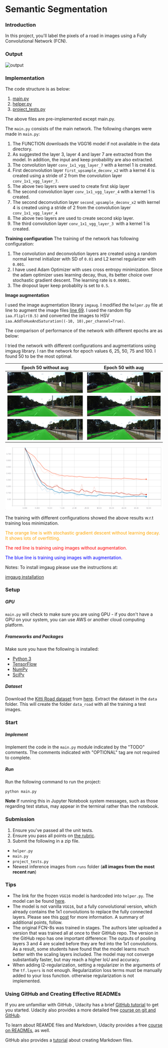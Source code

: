 # Semantic Segmentation
### Introduction
In this project, you'll label the pixels of a road in images using a Fully Convolutional Network (FCN).

### Output

![output](./images/output.gif)

### Implementation

The code structure is as below:

1. [main.py](./main.py)
2. [helper.py](./helper.py)
3. [project_tests.py](./project_tests.py)

The above files are pre-implemented except main.py.

The `main.py` consists of the main network. The following changes were made in `main.py`:

1. The FUNCTION downloads the VGG16 model if not available in the data directory.
2. As suggested the layer 3, layer 4 and layer 7 are extracted from the model. In addition, the input and keep probability are also extracted.
3. The convolution layer `conv_1x1_vgg_layer_7` with a kernel 1 is created.
4. First deconvolution layer `first_upsample_deconv_x2` with a kernel 4 is created using a stride of 2 from the convolution layer `conv_1x1_vgg_layer_7`.
5. The above two layers were used to create first skip layer
6. The second convolution layer `conv_1x1_vgg_layer_4` with a kernel 1 is created.
7. The second deconvolution layer `second_upsample_deconv_x2` with kernel 4 is created using a stride of 2 from the convolution layer `conv_1x1_vgg_layer_4`
8. The above two layers are used to create second skip layer.
9. The third convolution layer `conv_1x1_vgg_layer_3 `with a kernel 1 is created.


**Training configuration**
The training of the network has following configuration:

1. The convolution and deconvolution layers are created using a random normal kernel initializer with SD of `0.01` and L2 kernel regularizer with `0.001`.
2. I have used Adam Optimizer with uses cross entropy minimization. Since the adam optimizer uses learning decay, thus, its better choice over stochastic gradient descent. The learning rate is `0.00001`.
3. The dropout layer keep probablity is set to `0.5`.


**Image augmentation**

I used the image augmentation library `imgaug`. I modified the `helper.py` file at line to augment the image files [line 69](./helper.py#L69). I used the random flip `iaa.Fliplr(0.5)` and converted the images to HSV `iaa.AddToHueAndSaturation((-10, 10),per_channel=True)`.

The comparison of performance of the network with different epochs are as below:

I tried the network with different configurations and augmentations using imgaug library. I ran the network for epoch values 6, 25, 50, 75 and 100. I found 50 to be the most optimal.

| Epoch 50 without aug | Epoch 50 with aug |
| ------------- |:-------------:|
| ![without aug](./images/00_without_aug.png)|![with aug](./images/00_with_aug.png) |
| ![without aug](./images/01_without_aug.png)|![with aug](./images/01_with_aug.png) |
| ![without aug](./images/02_without_aug.png)|![with aug](./images/02_with_aug.png) |

![training](./images/training.png)

The training with different configurations showed the above results w.r.t training loss minimization.

<p>
<span style="color:orange">
The orange line is with stochastic gradient descent without learning decay. It shows lots of overfitting.
</span></p>

<p>
<span style="color:red">
The red line is training using images without augmentation.</span></p>

<p>
<span style="color:blue">
The blue line is training using images with augmentation.</span></p>

Notes: To install imgaug please use the instructions at:

[imgaug installation](https://imgaug.readthedocs.io/en/latest/source/installation.html#install-requirements)


### Setup
##### GPU
`main.py` will check to make sure you are using GPU - if you don't have a GPU on your system, you can use AWS or another cloud computing platform.
##### Frameworks and Packages
Make sure you have the following is installed:
 - [Python 3](https://www.python.org/)
 - [TensorFlow](https://www.tensorflow.org/)
 - [NumPy](http://www.numpy.org/)
 - [SciPy](https://www.scipy.org/)
##### Dataset
Download the [Kitti Road dataset](http://www.cvlibs.net/datasets/kitti/eval_road.php) from [here](http://www.cvlibs.net/download.php?file=data_road.zip).  Extract the dataset in the `data` folder.  This will create the folder `data_road` with all the training a test images.

### Start
##### Implement
Implement the code in the `main.py` module indicated by the "TODO" comments.
The comments indicated with "OPTIONAL" tag are not required to complete.
##### Run
Run the following command to run the project:
```
python main.py
```
**Note** If running this in Jupyter Notebook system messages, such as those regarding test status, may appear in the terminal rather than the notebook.

### Submission
1. Ensure you've passed all the unit tests.
2. Ensure you pass all points on [the rubric](https://review.udacity.com/#!/rubrics/989/view).
3. Submit the following in a zip file.
 - `helper.py`
 - `main.py`
 - `project_tests.py`
 - Newest inference images from `runs` folder  (**all images from the most recent run**)
 
 ### Tips
- The link for the frozen `VGG16` model is hardcoded into `helper.py`.  The model can be found [here](https://s3-us-west-1.amazonaws.com/udacity-selfdrivingcar/vgg.zip).
- The model is not vanilla `VGG16`, but a fully convolutional version, which already contains the 1x1 convolutions to replace the fully connected layers. Please see this [post](https://s3-us-west-1.amazonaws.com/udacity-selfdrivingcar/forum_archive/Semantic_Segmentation_advice.pdf) for more information.  A summary of additional points, follow. 
- The original FCN-8s was trained in stages. The authors later uploaded a version that was trained all at once to their GitHub repo.  The version in the GitHub repo has one important difference: The outputs of pooling layers 3 and 4 are scaled before they are fed into the 1x1 convolutions.  As a result, some students have found that the model learns much better with the scaling layers included. The model may not converge substantially faster, but may reach a higher IoU and accuracy. 
- When adding l2-regularization, setting a regularizer in the arguments of the `tf.layers` is not enough. Regularization loss terms must be manually added to your loss function. otherwise regularization is not implemented.
 
### Using GitHub and Creating Effective READMEs
If you are unfamiliar with GitHub , Udacity has a brief [GitHub tutorial](http://blog.udacity.com/2015/06/a-beginners-git-github-tutorial.html) to get you started. Udacity also provides a more detailed free [course on git and GitHub](https://www.udacity.com/course/how-to-use-git-and-github--ud775).

To learn about REAMDE files and Markdown, Udacity provides a free [course on READMEs](https://www.udacity.com/courses/ud777), as well. 

GitHub also provides a [tutorial](https://guides.github.com/features/mastering-markdown/) about creating Markdown files.
